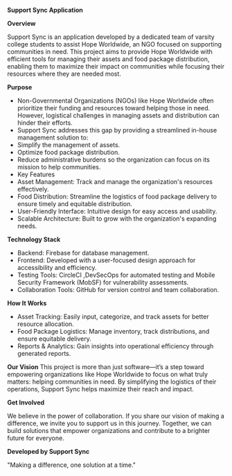 **Support Sync Application**

**Overview**

Support Sync is an application developed by a dedicated team of varsity college students to assist Hope Worldwide, an NGO focused on supporting communities in need. This project aims to provide Hope Worldwide with efficient tools for managing their assets and food package distribution, enabling them to maximize their impact on communities while focusing their resources where they are needed most.

**Purpose**

  - Non-Governmental Organizations (NGOs) like Hope Worldwide often prioritize their funding and resources toward helping those in need. However, logistical challenges in managing assets and distribution can hinder their efforts.
- Support Sync addresses this gap by providing a streamlined in-house management solution to:
- Simplify the management of assets.
- Optimize food package distribution.
- Reduce administrative burdens so the organization can focus on its mission to help communities.
- Key Features
- Asset Management: Track and manage the organization's resources effectively.
- Food Distribution: Streamline the logistics of food package delivery to ensure timely and equitable distribution.
- User-Friendly Interface: Intuitive design for easy access and usability.
- Scalable Architecture: Built to grow with the organization's expanding needs.

 **Technology Stack**
 
 - Backend: Firebase for database management.
 - Frontend: Developed with a user-focused design approach for accessibility and efficiency.
 - Testing Tools: CircleCI ,DevSecOps for automated testing and Mobile Security Framework (MobSF) for vulnerability assessments.
 - Collaboration Tools: GitHub for version control and team collaboration.

**How It Works**

- Asset Tracking: Easily input, categorize, and track assets for better resource allocation.
- Food Package Logistics: Manage inventory, track distributions, and ensure equitable delivery.
- Reports & Analytics: Gain insights into operational efficiency through generated reports.

**Our Vision**
This project is more than just software—it’s a step toward empowering organizations like Hope Worldwide to focus on what truly matters: helping communities in need. By simplifying the logistics of their operations, Support Sync helps maximize their reach and impact.

**Get Involved**

We believe in the power of collaboration. If you share our vision of making a difference, we invite you to support us in this journey. Together, we can build solutions that empower organizations and contribute to a brighter future for everyone.

**Developed by Support Sync**

"Making a difference, one solution at a time."
